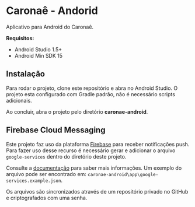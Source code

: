 # Caronaê - Andorid

Aplicativo para Android do Caronaê.

**Requisitos:**

* Android Studio 1.5+
* Android Min SDK 15

## Instalação

Para rodar o projeto, clone este repositório e abra no Android Studio.
O projeto esta configurado com Gradle padrão, não é necessário scripts adicionais.

Ao concluir, abra o projeto pelo diretório **caronae-android**.

## Firebase Cloud Messaging

Este projeto faz uso da plataforma [Firebase](https://firebase.google.com/) para receber notificações push. Para fazer uso desse recurso é necessário gerar e adicionar o arquivo `google-services` dentro do diretório deste projeto.

Consulte a [documentação](https://firebase.google.com/docs/android) para saber mais informações. Um exemplo do arquivo pode ser encontrado em: `caronae-android\app\google-services.example.json`.

Os arquivos são sincronizados através de um repositório privado no GitHub e criptografados com uma senha.
